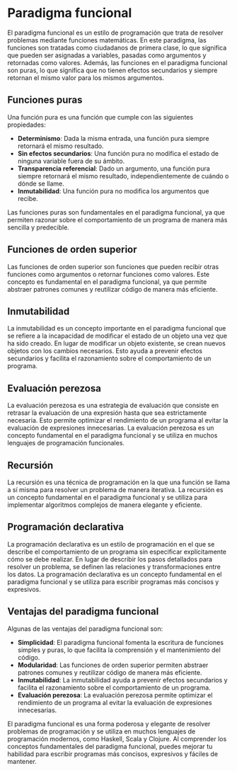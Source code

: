 # Paradigma funcional

El paradigma funcional es un estilo de programación que trata de resolver problemas mediante funciones matemáticas. En este paradigma, las funciones son tratadas como ciudadanos de primera clase, lo que significa que pueden ser asignadas a variables, pasadas como argumentos y retornadas como valores. Además, las funciones en el paradigma funcional son puras, lo que significa que no tienen efectos secundarios y siempre retornan el mismo valor para los mismos argumentos.

## Funciones puras

Una función pura es una función que cumple con las siguientes propiedades:

- **Determinismo**: Dada la misma entrada, una función pura siempre retornará el mismo resultado.
- **Sin efectos secundarios**: Una función pura no modifica el estado de ninguna variable fuera de su ámbito.
- **Transparencia referencial**: Dado un argumento, una función pura siempre retornará el mismo resultado, independientemente de cuándo o dónde se llame.
- **Inmutabilidad**: Una función pura no modifica los argumentos que recibe.

Las funciones puras son fundamentales en el paradigma funcional, ya que permiten razonar sobre el comportamiento de un programa de manera más sencilla y predecible.

## Funciones de orden superior

Las funciones de orden superior son funciones que pueden recibir otras funciones como argumentos o retornar funciones como valores. Este concepto es fundamental en el paradigma funcional, ya que permite abstraer patrones comunes y reutilizar código de manera más eficiente.

## Inmutabilidad

La inmutabilidad es un concepto importante en el paradigma funcional que se refiere a la incapacidad de modificar el estado de un objeto una vez que ha sido creado. En lugar de modificar un objeto existente, se crean nuevos objetos con los cambios necesarios. Esto ayuda a prevenir efectos secundarios y facilita el razonamiento sobre el comportamiento de un programa.

## Evaluación perezosa

La evaluación perezosa es una estrategia de evaluación que consiste en retrasar la evaluación de una expresión hasta que sea estrictamente necesaria. Esto permite optimizar el rendimiento de un programa al evitar la evaluación de expresiones innecesarias. La evaluación perezosa es un concepto fundamental en el paradigma funcional y se utiliza en muchos lenguajes de programación funcionales.

## Recursión

La recursión es una técnica de programación en la que una función se llama a sí misma para resolver un problema de manera iterativa. La recursión es un concepto fundamental en el paradigma funcional y se utiliza para implementar algoritmos complejos de manera elegante y eficiente.

## Programación declarativa

La programación declarativa es un estilo de programación en el que se describe el comportamiento de un programa sin especificar explícitamente cómo se debe realizar. En lugar de describir los pasos detallados para resolver un problema, se definen las relaciones y transformaciones entre los datos. La programación declarativa es un concepto fundamental en el paradigma funcional y se utiliza para escribir programas más concisos y expresivos.

## Ventajas del paradigma funcional

Algunas de las ventajas del paradigma funcional son:

- **Simplicidad**: El paradigma funcional fomenta la escritura de funciones simples y puras, lo que facilita la comprensión y el mantenimiento del código.
- **Modularidad**: Las funciones de orden superior permiten abstraer patrones comunes y reutilizar código de manera más eficiente.
- **Inmutabilidad**: La inmutabilidad ayuda a prevenir efectos secundarios y facilita el razonamiento sobre el comportamiento de un programa.
- **Evaluación perezosa**: La evaluación perezosa permite optimizar el rendimiento de un programa al evitar la evaluación de expresiones innecesarias.

El paradigma funcional es una forma poderosa y elegante de resolver problemas de programación y se utiliza en muchos lenguajes de programación modernos, como Haskell, Scala y Clojure. Al comprender los conceptos fundamentales del paradigma funcional, puedes mejorar tu habilidad para escribir programas más concisos, expresivos y fáciles de mantener.
